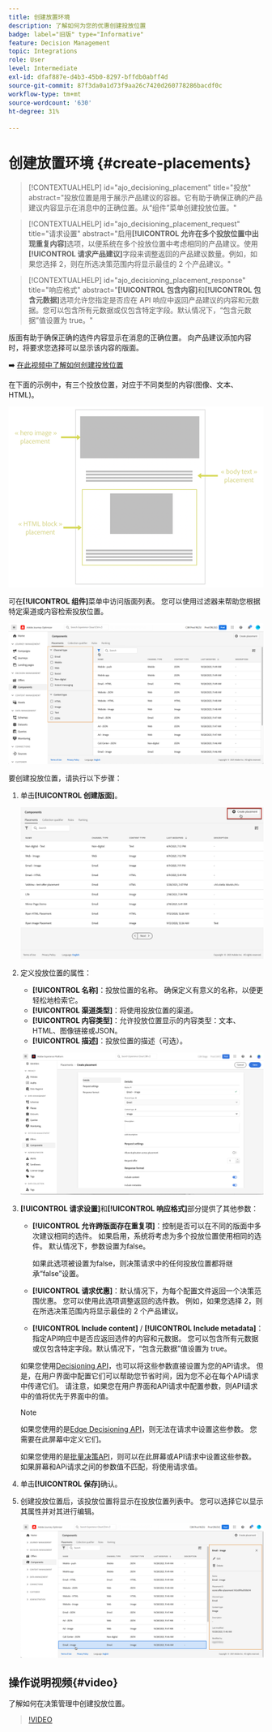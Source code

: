 ```yaml
---
title: 创建放置环境
description: 了解如何为您的优惠创建投放位置
badge: label="旧版" type="Informative"
feature: Decision Management
topic: Integrations
role: User
level: Intermediate
exl-id: dfaf887e-d4b3-45b0-8297-bffdb0abff4d
source-git-commit: 87f3da0a1d73f9aa26c7420d260778286bacdf0c
workflow-type: tm+mt
source-wordcount: '630'
ht-degree: 31%

---
```


# 创建放置环境 {#create-placements}

>[!CONTEXTUALHELP]
>id="ajo_decisioning_placement"
>title="投放"
>abstract="投放位置是用于展示产品建议的容器。它有助于确保正确的产品建议内容显示在消息中的正确位置。从“组件”菜单创建投放位置。"

>[!CONTEXTUALHELP]
>id="ajo_decisioning_placement_request"
>title="请求设置"
>abstract="启用&#x200B;**[!UICONTROL 允许在多个投放位置中出现重复内容]**&#x200B;选项，以便系统在多个投放位置中考虑相同的产品建议。使用&#x200B;**[!UICONTROL 请求产品建议]**&#x200B;字段来调整返回的产品建议数量。例如，如果您选择 2，则在所选决策范围内将显示最佳的 2 个产品建议。"

>[!CONTEXTUALHELP]
>id="ajo_decisioning_placement_response"
>title="响应格式"
>abstract="**[!UICONTROL 包含内容]**&#x200B;和&#x200B;**[!UICONTROL 包含元数据]**&#x200B;选项允许您指定是否应在 API 响应中返回产品建议的内容和元数据。您可以包含所有元数据或仅包含特定字段。默认情况下，“包含元数据”值设置为 true。"

版面有助于确保正确的选件内容显示在消息的正确位置。 向产品建议添加内容时，将要求您选择可以显示该内容的版面。

➡️ [在此视频中了解如何创建投放位置](#video)

在下面的示例中，有三个投放位置，对应于不同类型的内容(图像、文本、HTML)。

![](../assets/offers_placement_schema.png)

可在&#x200B;**[!UICONTROL 组件]**&#x200B;菜单中访问版面列表。 您可以使用过滤器来帮助您根据特定渠道或内容检索投放位置。

![](../assets/placements_filter.png)

要创建投放位置，请执行以下步骤：

1. 单击&#x200B;**[!UICONTROL 创建版面]**。

   ![](../assets/offers_placement_creation.png)

1. 定义投放位置的属性：

   * **[!UICONTROL 名称]**：投放位置的名称。 确保定义有意义的名称，以便更轻松地检索它。
   * **[!UICONTROL 渠道类型]**：将使用投放位置的渠道。
   * **[!UICONTROL 内容类型]**：允许投放位置显示的内容类型：文本、HTML、图像链接或JSON。
   * **[!UICONTROL 描述]**：投放位置的描述（可选）。

   ![](../assets/offers_placement_creation_properties.png)

1. **[!UICONTROL 请求设置]**&#x200B;和&#x200B;**[!UICONTROL 响应格式]**&#x200B;部分提供了其他参数：

   * **[!UICONTROL 允许跨版面存在重复项]**：控制是否可以在不同的版面中多次建议相同的选件。 如果启用，系统将考虑为多个投放位置使用相同的选件。 默认情况下，参数设置为false。

     如果此选项被设置为false，则决策请求中的任何投放位置都将继承“false”设置。

   * **[!UICONTROL 请求优惠]**：默认情况下，为每个配置文件返回一个决策范围优惠。 您可以使用此选项调整返回的选件数。 例如，如果您选择 2，则在所选决策范围内将显示最佳的 2 个产品建议。

   * **[!UICONTROL Include content]** / **[!UICONTROL Include metadata]**：指定API响应中是否应返回选件的内容和元数据。 您可以包含所有元数据或仅包含特定字段。默认情况下，“包含元数据”值设置为 true。

   如果您使用[Decisioning API](https://experienceleague.adobe.com/docs/journey-optimizer/using/offer-decisioning/api-reference/offer-delivery-api/decisioning-api.html?lang=zh-Hans)，也可以将这些参数直接设置为您的API请求。 但是，在用户界面中配置它们可以帮助您节省时间，因为您不必在每个API请求中传递它们。 请注意，如果您在用户界面和API请求中配置参数，则API请求中的值将优先于界面中的值。

   >[!NOTE]
   >
   >如果您使用的是[Edge Decisioning API](https://experienceleague.adobe.com/docs/journey-optimizer/using/offer-decisioning/api-reference/offer-delivery-api/edge-decisioning-api.html?lang=zh-Hans&)，则无法在请求中设置这些参数。 您需要在此屏幕中定义它们。
   >
   >如果您使用的是[批量决策API](../api-reference/offer-delivery-api/batch-decisioning-api.md)，则可以在此屏幕或API请求中设置这些参数。 如果屏幕和APi请求之间的参数值不匹配，将使用请求值。

1. 单击&#x200B;**[!UICONTROL 保存]**&#x200B;确认。

1. 创建投放位置后，该投放位置将显示在投放位置列表中。 您可以选择它以显示其属性并对其进行编辑。

   ![](../assets/placement_created.png)

## 操作说明视频{#video}

了解如何在决策管理中创建投放位置。

>[!VIDEO](https://video.tv.adobe.com/v/341378?quality=12&captions=chi_hans)

